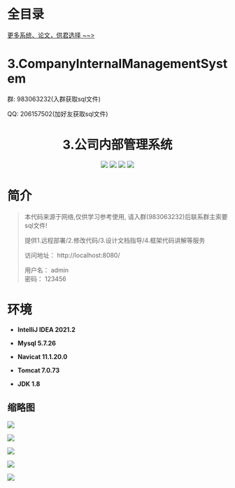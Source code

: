 # 全目录

[更多系统、论文，供君选择 ~~>](https://www.yuque.com/wisebit/blog)

# 3.CompanyInternalManagementSystem

<p>群: 983063232(入群获取sql文件)</p>
<p>QQ: 206157502(加好友获取sql文件)</p>

<p><h1 align="center">3.公司内部管理系统</h1></p>

<p align="center">
	<img src="https://img.shields.io/badge/jdk-1.8-orange.svg"/>
    <img src="https://img.shields.io/badge/spring-5.x-lightgrey.svg"/>
    <img src="https://img.shields.io/badge/hibernate-3.x-blue.svg"/>
    <img src="https://img.shields.io/badge/struts-3.0.x-yellow.svg"/>
</p>

# 简介

> 本代码来源于网络,仅供学习参考使用, 请入群(983063232)后联系群主索要sql文件!
> 
> 提供1.远程部署/2.修改代码/3.设计文档指导/4.框架代码讲解等服务
>
> 访问地址： http://localhost:8080/
>
>   用户名： admin  
>   密码： 123456
>


# 环境

- <b>IntelliJ IDEA 2021.2</b>

- <b>Mysql 5.7.26</b>

- <b>Navicat  11.1.20.0</b>

- <b>Tomcat 7.0.73</b>

- <b>JDK 1.8</b>


## 缩略图

![](https://bitwise.oss-cn-heyuan.aliyuncs.com/2024/9/10/e16deb3a-43a6-4fb6-b1eb-d6c429f68bba.png)

![](https://bitwise.oss-cn-heyuan.aliyuncs.com/2024/9/10/564db74c-00f1-428a-9848-2c6e344da359.png)

![](https://bitwise.oss-cn-heyuan.aliyuncs.com/2024/9/10/31814d00-29d8-4a1f-a5de-901f10de8ac6.png)

![](https://bitwise.oss-cn-heyuan.aliyuncs.com/2024/9/10/b07862ad-4430-4a9f-8558-ef2856cdf248.png)

![](https://bitwise.oss-cn-heyuan.aliyuncs.com/2024/9/10/7e1e2e05-a5c0-4b40-807d-c9ff9eb5c16b.png)


